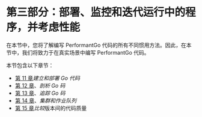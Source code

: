 # 第三部分：部署、监控和迭代运行中的程序，并考虑性能

在本节中，您将了解编写 PerformantGo 代码的所有不同惯用方法。因此，在本节中，我们将致力于在真实场景中编写 PerformantGo 代码。

本节包含以下章节：

*   [第 11 章](11.html)*建立和部署 Go 代码*
*   [第 12 章](12.html)、*剖析 Go 码*
*   [第 13 章](12.html)、*追踪 Go 码*
*   [第 14 章](13.html)、*集群和作业队列*
*   [第 15 章](14.html)*比较*版本间的代码质量